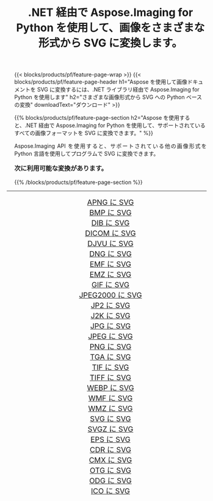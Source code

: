 ﻿---
title: .NET 経由で Aspose.Imaging for Python を使用して、画像をさまざまな形式から SVG に変換します。 
weight: 3920
url: /ja/python-net/conversion/to/svg/ 
lang: ja
langdirlevel: 2
locales: zh-hans,ja,it,ru,de,es,fr,nl,id,lt,pl,pt,vi,tr,ko,zh-hant,ar,hi,th,sv,cs,uk,he
description: .NET ライブラリ経由で Aspose.Imaging for Python を使用して、さまざまな形式から SVG に変換できます。
---

{{< blocks/products/pf/feature-page-wrap >}}
{{< blocks/products/pf/feature-page-header h1="Aspose を使用して画像ドキュメントを SVG に変換するには、.NET ライブラリ経由で Aspose.Imaging for Python を使用します" h2="さまざまな画像形式から SVG への Python ベースの変換" downloadText="ダウンロード" >}}


{{% blocks/products/pf/feature-page-section  h2="Aspose を使用すると、.NET 経由で Aspose.Imaging for Python を使用して、サポートされているすべての画像フォーマットを SVG に変換できます。" %}}
<p align=justify>Aspose.Imaging API を使用すると、サポートされている他の画像形式を Python 言語を使用してプログラムで SVG に変換できます。</p>
<h3 style="margin-top:16px;">
次に利用可能な変換があります。
</h3>
{{% /blocks/products/pf/feature-page-section %}}
<div class="container-fluid productfamilypage bg-gray">
    <div class="convertypes bg-gray agp-content section">
        <div class="container">
		<hr style="margin-left:-20px;"/>
		<div class="row other-converters" style="gap: 10px;font-size: 19px;text-align:center;">
		    <div class='col-md-3 other-converter remove-lp remove-rp'><a href="/imaging/ja/python-net/conversion/apng-to-svg/" style="padding:15px;">APNG に SVG</a></div>
<div class='col-md-3 other-converter remove-lp remove-rp'><a href="/imaging/ja/python-net/conversion/bmp-to-svg/" style="padding:15px;">BMP に SVG</a></div>
<div class='col-md-3 other-converter remove-lp remove-rp'><a href="/imaging/ja/python-net/conversion/dib-to-svg/" style="padding:15px;">DIB に SVG</a></div>
<div class='col-md-3 other-converter remove-lp remove-rp'><a href="/imaging/ja/python-net/conversion/dicom-to-svg/" style="padding:15px;">DICOM に SVG</a></div>
<div class='col-md-3 other-converter remove-lp remove-rp'><a href="/imaging/ja/python-net/conversion/djvu-to-svg/" style="padding:15px;">DJVU に SVG</a></div>
<div class='col-md-3 other-converter remove-lp remove-rp'><a href="/imaging/ja/python-net/conversion/dng-to-svg/" style="padding:15px;">DNG に SVG</a></div>
<div class='col-md-3 other-converter remove-lp remove-rp'><a href="/imaging/ja/python-net/conversion/emf-to-svg/" style="padding:15px;">EMF に SVG</a></div>
<div class='col-md-3 other-converter remove-lp remove-rp'><a href="/imaging/ja/python-net/conversion/emz-to-svg/" style="padding:15px;">EMZ に SVG</a></div>
<div class='col-md-3 other-converter remove-lp remove-rp'><a href="/imaging/ja/python-net/conversion/gif-to-svg/" style="padding:15px;">GIF に SVG</a></div>
<div class='col-md-3 other-converter remove-lp remove-rp'><a href="/imaging/ja/python-net/conversion/jpeg2000-to-svg/" style="padding:15px;">JPEG2000 に SVG</a></div>
<div class='col-md-3 other-converter remove-lp remove-rp'><a href="/imaging/ja/python-net/conversion/jp2-to-svg/" style="padding:15px;">JP2 に SVG</a></div>
<div class='col-md-3 other-converter remove-lp remove-rp'><a href="/imaging/ja/python-net/conversion/j2k-to-svg/" style="padding:15px;">J2K に SVG</a></div>
<div class='col-md-3 other-converter remove-lp remove-rp'><a href="/imaging/ja/python-net/conversion/jpg-to-svg/" style="padding:15px;">JPG に SVG</a></div>
<div class='col-md-3 other-converter remove-lp remove-rp'><a href="/imaging/ja/python-net/conversion/jpeg-to-svg/" style="padding:15px;">JPEG に SVG</a></div>
<div class='col-md-3 other-converter remove-lp remove-rp'><a href="/imaging/ja/python-net/conversion/png-to-svg/" style="padding:15px;">PNG に SVG</a></div>
<div class='col-md-3 other-converter remove-lp remove-rp'><a href="/imaging/ja/python-net/conversion/tga-to-svg/" style="padding:15px;">TGA に SVG</a></div>
<div class='col-md-3 other-converter remove-lp remove-rp'><a href="/imaging/ja/python-net/conversion/tif-to-svg/" style="padding:15px;">TIF に SVG</a></div>
<div class='col-md-3 other-converter remove-lp remove-rp'><a href="/imaging/ja/python-net/conversion/tiff-to-svg/" style="padding:15px;">TIFF に SVG</a></div>
<div class='col-md-3 other-converter remove-lp remove-rp'><a href="/imaging/ja/python-net/conversion/webp-to-svg/" style="padding:15px;">WEBP に SVG</a></div>
<div class='col-md-3 other-converter remove-lp remove-rp'><a href="/imaging/ja/python-net/conversion/wmf-to-svg/" style="padding:15px;">WMF に SVG</a></div>
<div class='col-md-3 other-converter remove-lp remove-rp'><a href="/imaging/ja/python-net/conversion/wmz-to-svg/" style="padding:15px;">WMZ に SVG</a></div>
<div class='col-md-3 other-converter remove-lp remove-rp'><a href="/imaging/ja/python-net/conversion/svg-to-svg/" style="padding:15px;">SVG に SVG</a></div>
<div class='col-md-3 other-converter remove-lp remove-rp'><a href="/imaging/ja/python-net/conversion/svgz-to-svg/" style="padding:15px;">SVGZ に SVG</a></div>
<div class='col-md-3 other-converter remove-lp remove-rp'><a href="/imaging/ja/python-net/conversion/eps-to-svg/" style="padding:15px;">EPS に SVG</a></div>
<div class='col-md-3 other-converter remove-lp remove-rp'><a href="/imaging/ja/python-net/conversion/cdr-to-svg/" style="padding:15px;">CDR に SVG</a></div>
<div class='col-md-3 other-converter remove-lp remove-rp'><a href="/imaging/ja/python-net/conversion/cmx-to-svg/" style="padding:15px;">CMX に SVG</a></div>
<div class='col-md-3 other-converter remove-lp remove-rp'><a href="/imaging/ja/python-net/conversion/otg-to-svg/" style="padding:15px;">OTG に SVG</a></div>
<div class='col-md-3 other-converter remove-lp remove-rp'><a href="/imaging/ja/python-net/conversion/odg-to-svg/" style="padding:15px;">ODG に SVG</a></div>
<div class='col-md-3 other-converter remove-lp remove-rp'><a href="/imaging/ja/python-net/conversion/ico-to-svg/" style="padding:15px;">ICO に SVG</a></div>
                </div>
        </div>
    </div>
</div>
<br/>

